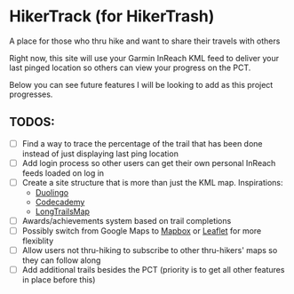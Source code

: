# HikerTrack (for HikerTrash)

A place for those who thru hike and want to share their travels with others

Right now, this site will use your Garmin InReach KML feed to deliver your last pinged location so others can view your progress on the PCT. 

Below you can see future features I will be looking to add as this project progresses.

## TODOS:
- [ ] Find a way to trace the percentage of the trail that has been done instead of just displaying last ping location
- [ ] Add login process so other users can get their own personal InReach feeds loaded on log in
- [ ] Create a site structure that is more than just the KML map. Inspirations:
  - [Duolingo](https://duolingo.com)
  - [Codecademy](https://codecademy.com)
  - [LongTrailsMap](http://longtrailsmap.net)
- [ ] Awards/achievements system based on trail completions
- [ ] Possibly switch from Google Maps to [Mapbox](https://www.mapbox.com) or [Leaflet](https://leafletjs.com/) for more flexiblity
- [ ] Allow users not thru-hiking to subscribe to other thru-hikers' maps so they can follow along
- [ ] Add additional trails besides the PCT (priority is to get all other features in place before this)
